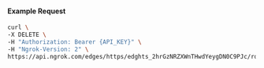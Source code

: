 <!-- Code generated for API Clients. DO NOT EDIT. -->

#### Example Request

```bash
curl \
-X DELETE \
-H "Authorization: Bearer {API_KEY}" \
-H "Ngrok-Version: 2" \
https://api.ngrok.com/edges/https/edghts_2hrGzNRZXWnTHwdYeygDN0C9PJc/routes/edghtsrt_2hrGzHSbSuMLuxyHTUuIJ1hj9md/user_agent_filter
```
